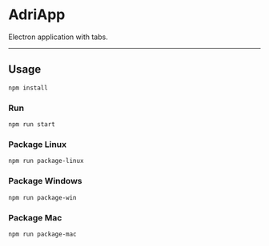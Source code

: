 # AdriApp

Electron application with tabs. <br />

<hr />

## Usage

`npm install` <br />

### Run 

`npm run start`

### Package Linux

`npm run package-linux`

### Package Windows

`npm run package-win`

### Package Mac

`npm run package-mac`



